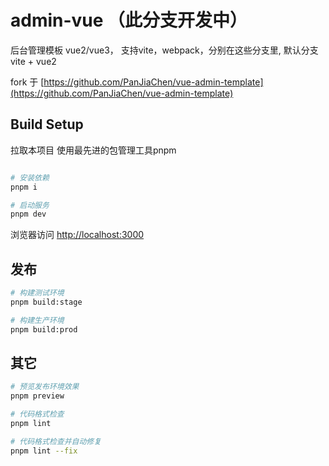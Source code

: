# admin-vue （此分支开发中）
后台管理模板 vue2/vue3， 支持vite，webpack，分别在这些分支里, 默认分支vite + vue2

fork 于 [https://github.com/PanJiaChen/vue-admin-template](https://github.com/PanJiaChen/vue-admin-template)
## Build Setup
拉取本项目
使用最先进的包管理工具pnpm
```bash

# 安装依赖
pnpm i

# 启动服务
pnpm dev
```

浏览器访问 [http://localhost:3000](http://localhost:3000)

## 发布

```bash
# 构建测试环境
pnpm build:stage

# 构建生产环境
pnpm build:prod
```

## 其它

```bash
# 预览发布环境效果
pnpm preview

# 代码格式检查
pnpm lint

# 代码格式检查并自动修复
pnpm lint --fix
```



